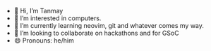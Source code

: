 - 👋 Hi, I’m Tanmay
- 👀 I’m interested in computers.
- 🌱 I’m currently learning neovim, git and whatever comes my way.
- 💞️ I’m looking to collaborate on hackathons and for GSoC
- 😄 Pronouns: he/him

<!---
tnmkr/tnmkr is a ✨ special ✨ repository because its `README.md` (this file) appears on your GitHub profile.
You can click the Preview link to take a look at your changes.
--->
